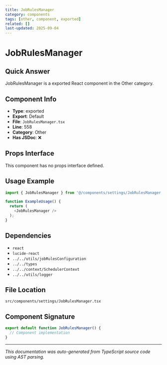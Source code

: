 ```yaml
---
title: JobRulesManager
category: components
tags: [other, component, exported]
related: []
last-updated: 2025-09-04
---
```


# JobRulesManager

## Quick Answer
JobRulesManager is a exported React component in the Other category.

## Component Info

- **Type**: exported
- **Export**: Default
- **File**: `JobRulesManager.tsx`
- **Line**: 558
- **Category**: Other
- **Has JSDoc**: ❌

## Props Interface

This component has no props interface defined.

## Usage Example

```typescript
import { JobRulesManager } from '@/components/settings/JobRulesManager';

function ExampleUsage() {
  return (
    <JobRulesManager />
  );
}
```

## Dependencies


- `react`
- `lucide-react`
- `../../utils/jobRulesConfiguration`
- `../../types`
- `../../context/SchedulerContext`
- `../../utils/logger`


## File Location

`src/components/settings/JobRulesManager.tsx`

## Component Signature

```typescript
export default function JobRulesManager() { 
  // Component implementation
}
```

---

*This documentation was auto-generated from TypeScript source code using AST parsing.*